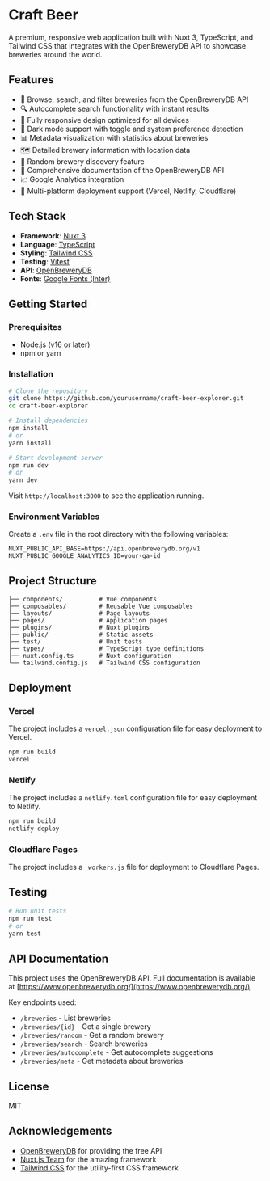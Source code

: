 # Craft Beer

A premium, responsive web application built with Nuxt 3, TypeScript, and Tailwind CSS that integrates with the OpenBreweryDB API to showcase breweries around the world.

## Features

- 🍺 Browse, search, and filter breweries from the OpenBreweryDB API
- 🔍 Autocomplete search functionality with instant results
- 📱 Fully responsive design optimized for all devices
- 🌙 Dark mode support with toggle and system preference detection
- 📊 Metadata visualization with statistics about breweries
- 🗺️ Detailed brewery information with location data
- 🎲 Random brewery discovery feature
- 📝 Comprehensive documentation of the OpenBreweryDB API
- 📈 Google Analytics integration
- 🚀 Multi-platform deployment support (Vercel, Netlify, Cloudflare)

## Tech Stack

- **Framework**: [Nuxt 3](https://nuxt.com/)
- **Language**: [TypeScript](https://www.typescriptlang.org/)
- **Styling**: [Tailwind CSS](https://tailwindcss.com/)
- **Testing**: [Vitest](https://vitest.dev/)
- **API**: [OpenBreweryDB](https://www.openbrewerydb.org/)
- **Fonts**: [Google Fonts (Inter)](https://fonts.google.com/specimen/Inter)

## Getting Started

### Prerequisites

- Node.js (v16 or later)
- npm or yarn

### Installation

```bash
# Clone the repository
git clone https://github.com/yourusername/craft-beer-explorer.git
cd craft-beer-explorer

# Install dependencies
npm install
# or
yarn install

# Start development server
npm run dev
# or
yarn dev
```

Visit `http://localhost:3000` to see the application running.

### Environment Variables

Create a `.env` file in the root directory with the following variables:

```
NUXT_PUBLIC_API_BASE=https://api.openbrewerydb.org/v1
NUXT_PUBLIC_GOOGLE_ANALYTICS_ID=your-ga-id
```

## Project Structure

```
├── components/          # Vue components
├── composables/         # Reusable Vue composables
├── layouts/             # Page layouts
├── pages/               # Application pages
├── plugins/             # Nuxt plugins
├── public/              # Static assets
├── test/                # Unit tests
├── types/               # TypeScript type definitions
├── nuxt.config.ts       # Nuxt configuration
└── tailwind.config.js   # Tailwind CSS configuration
```

## Deployment

### Vercel

The project includes a `vercel.json` configuration file for easy deployment to Vercel.

```bash
npm run build
vercel
```

### Netlify

The project includes a `netlify.toml` configuration file for easy deployment to Netlify.

```bash
npm run build
netlify deploy
```

### Cloudflare Pages

The project includes a `_workers.js` file for deployment to Cloudflare Pages.

## Testing

```bash
# Run unit tests
npm run test
# or
yarn test
```

## API Documentation

This project uses the OpenBreweryDB API. Full documentation is available at [https://www.openbrewerydb.org/](https://www.openbrewerydb.org/).

Key endpoints used:
- `/breweries` - List breweries
- `/breweries/{id}` - Get a single brewery
- `/breweries/random` - Get a random brewery
- `/breweries/search` - Search breweries
- `/breweries/autocomplete` - Get autocomplete suggestions
- `/breweries/meta` - Get metadata about breweries

## License

MIT

## Acknowledgements

- [OpenBreweryDB](https://www.openbrewerydb.org/) for providing the free API
- [Nuxt.js Team](https://nuxtjs.org/) for the amazing framework
- [Tailwind CSS](https://tailwindcss.com/) for the utility-first CSS framework
